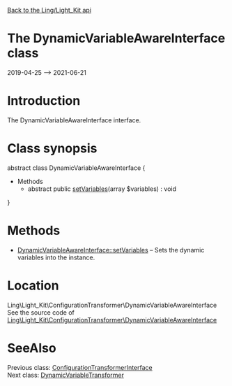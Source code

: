 [Back to the Ling/Light_Kit api](https://github.com/lingtalfi/Light_Kit/blob/master/doc/api/Ling/Light_Kit.md)



The DynamicVariableAwareInterface class
================
2019-04-25 --> 2021-06-21






Introduction
============

The DynamicVariableAwareInterface interface.



Class synopsis
==============


abstract class <span class="pl-k">DynamicVariableAwareInterface</span>  {

- Methods
    - abstract public [setVariables](https://github.com/lingtalfi/Light_Kit/blob/master/doc/api/Ling/Light_Kit/ConfigurationTransformer/DynamicVariableAwareInterface/setVariables.md)(array $variables) : void

}






Methods
==============

- [DynamicVariableAwareInterface::setVariables](https://github.com/lingtalfi/Light_Kit/blob/master/doc/api/Ling/Light_Kit/ConfigurationTransformer/DynamicVariableAwareInterface/setVariables.md) &ndash; Sets the dynamic variables into the instance.





Location
=============
Ling\Light_Kit\ConfigurationTransformer\DynamicVariableAwareInterface<br>
See the source code of [Ling\Light_Kit\ConfigurationTransformer\DynamicVariableAwareInterface](https://github.com/lingtalfi/Light_Kit/blob/master/ConfigurationTransformer/DynamicVariableAwareInterface.php)



SeeAlso
==============
Previous class: [ConfigurationTransformerInterface](https://github.com/lingtalfi/Light_Kit/blob/master/doc/api/Ling/Light_Kit/ConfigurationTransformer/ConfigurationTransformerInterface.md)<br>Next class: [DynamicVariableTransformer](https://github.com/lingtalfi/Light_Kit/blob/master/doc/api/Ling/Light_Kit/ConfigurationTransformer/DynamicVariableTransformer.md)<br>
